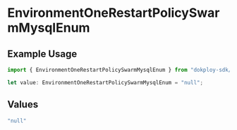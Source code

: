 # EnvironmentOneRestartPolicySwarmMysqlEnum

## Example Usage

```typescript
import { EnvironmentOneRestartPolicySwarmMysqlEnum } from "dokploy-sdk/models/operations";

let value: EnvironmentOneRestartPolicySwarmMysqlEnum = "null";
```

## Values

```typescript
"null"
```